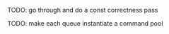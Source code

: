 

TODO: go through and do a const correctness pass



TODO: make each queue instantiate a command pool 